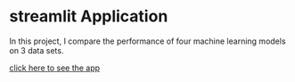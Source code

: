 # streamlit Application

In this project, I compare the performance of four machine learning models on 3 data sets.

[click here to see the app](https://hounnou-streamlit-app-myapp-0r7axm.streamlit.app/)
